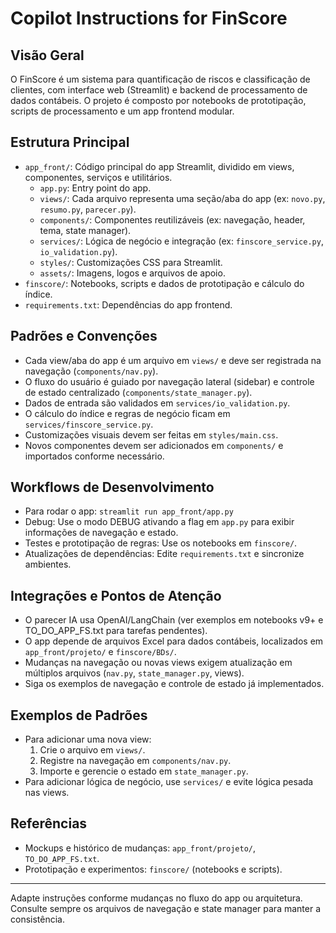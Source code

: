 # Copilot Instructions for FinScore

## Visão Geral
O FinScore é um sistema para quantificação de riscos e classificação de clientes, com interface web (Streamlit) e backend de processamento de dados contábeis. O projeto é composto por notebooks de prototipação, scripts de processamento e um app frontend modular.

## Estrutura Principal
- `app_front/`: Código principal do app Streamlit, dividido em views, componentes, serviços e utilitários.
  - `app.py`: Entry point do app.
  - `views/`: Cada arquivo representa uma seção/aba do app (ex: `novo.py`, `resumo.py`, `parecer.py`).
  - `components/`: Componentes reutilizáveis (ex: navegação, header, tema, state manager).
  - `services/`: Lógica de negócio e integração (ex: `finscore_service.py`, `io_validation.py`).
  - `styles/`: Customizações CSS para Streamlit.
  - `assets/`: Imagens, logos e arquivos de apoio.
- `finscore/`: Notebooks, scripts e dados de prototipação e cálculo do índice.
- `requirements.txt`: Dependências do app frontend.

## Padrões e Convenções
- Cada view/aba do app é um arquivo em `views/` e deve ser registrada na navegação (`components/nav.py`).
- O fluxo do usuário é guiado por navegação lateral (sidebar) e controle de estado centralizado (`components/state_manager.py`).
- Dados de entrada são validados em `services/io_validation.py`.
- O cálculo do índice e regras de negócio ficam em `services/finscore_service.py`.
- Customizações visuais devem ser feitas em `styles/main.css`.
- Novos componentes devem ser adicionados em `components/` e importados conforme necessário.

## Workflows de Desenvolvimento
- Para rodar o app: `streamlit run app_front/app.py`
- Debug: Use o modo DEBUG ativando a flag em `app.py` para exibir informações de navegação e estado.
- Testes e prototipação de regras: Use os notebooks em `finscore/`.
- Atualizações de dependências: Edite `requirements.txt` e sincronize ambientes.

## Integrações e Pontos de Atenção
- O parecer IA usa OpenAI/LangChain (ver exemplos em notebooks v9+ e TO_DO_APP_FS.txt para tarefas pendentes).
- O app depende de arquivos Excel para dados contábeis, localizados em `app_front/projeto/` e `finscore/BDs/`.
- Mudanças na navegação ou novas views exigem atualização em múltiplos arquivos (`nav.py`, `state_manager.py`, views).
- Siga os exemplos de navegação e controle de estado já implementados.

## Exemplos de Padrões
- Para adicionar uma nova view:
  1. Crie o arquivo em `views/`.
  2. Registre na navegação em `components/nav.py`.
  3. Importe e gerencie o estado em `state_manager.py`.
- Para adicionar lógica de negócio, use `services/` e evite lógica pesada nas views.

## Referências
- Mockups e histórico de mudanças: `app_front/projeto/`, `TO_DO_APP_FS.txt`.
- Prototipação e experimentos: `finscore/` (notebooks e scripts).

---
Adapte instruções conforme mudanças no fluxo do app ou arquitetura. Consulte sempre os arquivos de navegação e state manager para manter a consistência.